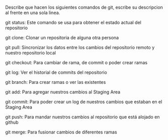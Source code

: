 Describe que hacen los siguientes comandos de git, escribe su descripcion al frente en una sola linea.

git status: Este comando se usa para obtener el estado actual del repositorio

git clone: Clonar un repositoria de alguna otra persona

git pull: Sincronizar los datos entre los cambios del repositorio remoto y nuestro repositorio local

git checkout: Para cambiar de rama, de commit o poder crear ramas

git log: Ver el historial de commits del repositorio

git branch: Para crear ramas o ver las existentes

git add: Para agregar nuestros cambios al Staging Area

git commit: Para poder crear un log de nuestros cambios que estaban en el Staging Area

git push: Para mandar nuestros cambios al repositorio que está alojado en github

git merge: Para fusionar cambios de diferentes ramas

